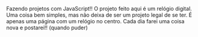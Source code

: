 Fazendo projetos com JavaScript!!
    O projeto feito aqui é um relógio digital. Uma coisa bem simples, mas não deixa de ser um projeto legal de se ter. É apenas uma página com um relógio no centro. 
Cada dia farei uma coisa nova e postarei!! (quando puder)